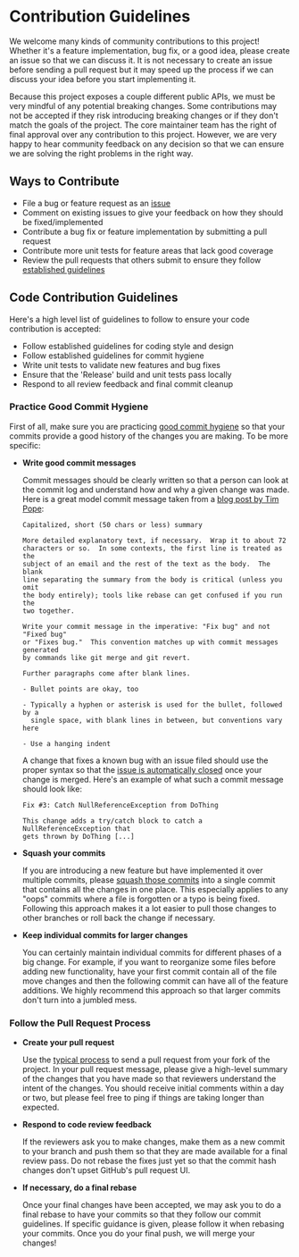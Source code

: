 # Contribution Guidelines

We welcome many kinds of community contributions to this project!  Whether it's a feature implementation,
 bug fix, or a good idea, please create an issue so that we can discuss it.  It is not necessary to create an
 issue before sending a pull request but it may speed up the process if we can discuss your idea before
 you start implementing it.

Because this project exposes a couple different public APIs, we must be very mindful of any potential breaking
 changes.  Some contributions may not be accepted if they risk introducing breaking changes or if they
 don't match the goals of the project.  The core maintainer team has the right of final approval over
any contribution to this project.  However, we are very happy to hear community feedback on any decision
 so that we can ensure we are solving the right problems in the right way.

## Ways to Contribute

- File a bug or feature request as an [issue](https://github.com/disco0/PSNamedDirs/issues)
- Comment on existing issues to give your feedback on how they should be fixed/implemented
- Contribute a bug fix or feature implementation by submitting a pull request
- Contribute more unit tests for feature areas that lack good coverage
- Review the pull requests that others submit to ensure they follow [established guidelines](#pull-request-guidelines)

## Code Contribution Guidelines

Here's a high level list of guidelines to follow to ensure your code contribution is accepted:

- Follow established guidelines for coding style and design
- Follow established guidelines for commit hygiene
- Write unit tests to validate new features and bug fixes
- Ensure that the 'Release' build and unit tests pass locally
- Respond to all review feedback and final commit cleanup

### Practice Good Commit Hygiene

First of all, make sure you are practicing [good commit hygiene](http://blog.ericbmerritt.com/2011/09/21/commit-hygiene-and-git.html)
so that your commits provide a good history of the changes you are making.  To be more specific:

- **Write good commit messages**

  Commit messages should be clearly written so that a person can look at the commit log and understand
  how and why a given change was made.  Here is a great model commit message taken from a [blog post
  by Tim Pope](http://tbaggery.com/2008/04/19/a-note-about-git-commit-messages.html):

      Capitalized, short (50 chars or less) summary

      More detailed explanatory text, if necessary.  Wrap it to about 72
      characters or so.  In some contexts, the first line is treated as the
      subject of an email and the rest of the text as the body.  The blank
      line separating the summary from the body is critical (unless you omit
      the body entirely); tools like rebase can get confused if you run the
      two together.

      Write your commit message in the imperative: "Fix bug" and not "Fixed bug"
      or "Fixes bug."  This convention matches up with commit messages generated
      by commands like git merge and git revert.

      Further paragraphs come after blank lines.

      - Bullet points are okay, too

      - Typically a hyphen or asterisk is used for the bullet, followed by a
        single space, with blank lines in between, but conventions vary here

      - Use a hanging indent

  A change that fixes a known bug with an issue filed should use the proper syntax so that the [issue
  is automatically closed](https://help.github.com/articles/closing-issues-via-commit-messages/) once 
  your change is merged.  Here's an example of what such a commit message should look like:

      Fix #3: Catch NullReferenceException from DoThing

      This change adds a try/catch block to catch a NullReferenceException that
      gets thrown by DoThing [...]

- **Squash your commits**

  If you are introducing a new feature but have implemented it over multiple commits, 
  please [squash those commits](http://gitready.com/advanced/2009/02/10/squashing-commits-with-rebase.html) 
  into a single commit that contains all the changes in one place.  This especially applies to any "oops"
  commits where a file is forgotten or a typo is being fixed.  Following this approach makes it a lot easier 
  to pull those changes to other branches or roll back the change if necessary.

- **Keep individual commits for larger changes**

  You can certainly maintain individual commits for different phases of a big change.  For example, if
  you want to reorganize some files before adding new functionality, have your first commit contain all
  of the file move changes and then the following commit can have all of the feature additions.  We
  highly recommend this approach so that larger commits don't turn into a jumbled mess.
### Follow the Pull Request Process

- **Create your pull request**

  Use the [typical process](https://help.github.com/articles/using-pull-requests/) to send a pull request
  from your fork of the project.  In your pull request message, please give a high-level summary of the
  changes that you have made so that reviewers understand the intent of the changes.  You should receive
  initial comments within a day or two, but please feel free to ping if things are taking longer than
  expected.

- **Respond to code review feedback**

  If the reviewers ask you to make changes, make them as a new commit to your branch and push them so
  that they are made available for a final review pass.  Do not rebase the fixes just yet so that the
  commit hash changes don't upset GitHub's pull request UI.

- **If necessary, do a final rebase**

  Once your final changes have been accepted, we may ask you to do a final rebase to have your commits
  so that they follow our commit guidelines.  If specific guidance is given, please follow it when
  rebasing your commits.  Once you do your final push, we will merge your changes!

